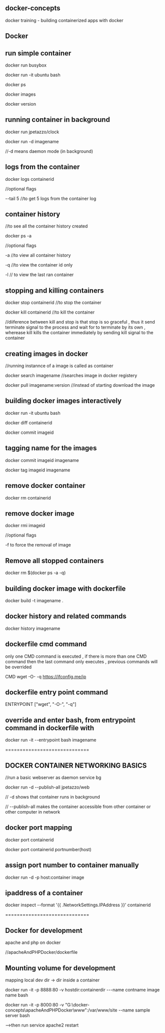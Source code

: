 ## docker-concepts

docker training - building containerized apps with docker

## Docker

## run simple container

docker run busybox

docker run -it ubuntu bash

docker ps

docker images

docker version

## running container in background

docker run jpetazzo/clock

docker run -d imagename

//-d means daemon mode (in background)

## logs from the container

docker logs containerid

//optional flags

--tail 5 //to get 5 logs from the container log

## container history

//to see all the container history created

docker ps -a

//optional flags

-a //to view all container history

-q //to view the container id only

-l // to view the last ran container

## stopping and killing containers

docker stop containerid //to stop the container

docker kill containerid //to kill the container

//diiference between kill and stop is that stop is so graceful , thus it send terminate signal to the process and wait for to terminate by its own , wherease kill kills the container immediately by sending kill signal to the container

## creating images in docker

//running instannce of a image is called as container

docker search imagename //searches image in docker registery

docker pull imagename:version //instead of starting download the image

## building docker images interactively

docker run -it ubuntu bash

docker diff containerid

docker commit imageid

## tagging name for the images

docker commit imageid imagename

docker tag imageid imagename

## remove docker container

docker rm containerid

## remove docker image

docker rmi imageid

//optional flags

-f to force the removal of image

## Remove all stopped containers

docker rm \$(docker ps -a -q)

## building docker image with dockerfile

docker build -t imagename .

## docker history and related commands

docker history imagename

## dockerfile cmd command

only one CMD command is executed , if there is more than one CMD command then the last command only executes , previous commands will be overrided

CMD wget -O- -q https://ifconfig.me/ip

## dockerfile entry point command

ENTRYPOINT ["wget", "-O-", "-q"]

## override and enter bash, from entrypoint command in dockerfile with

docker run -it --entrypoint bash imagename

=============================

## DOCKER CONTAINER NETWORKING BASICS

//run a basic webserver as daemon service bg

docker run -d --publish-all jpetazzo/web

// -d shows that container runs in background

// --publish-all makes the container accessible from other container or other computer in network

## docker port mapping

docker port containerid

docker port containerid portnumber(host)

## assign port number to container manually

docker run -d -p host:container image

## ipaddress of a container

docker inspect --format '{{ .NetworkSettings.IPAddress }}' containerid

=============================

## Docker for development

apache and php on docker

//apacheAndPHPDocker/dockerfile

## Mounting volume for development

mapping local dev dir -> dir inside a container

docker run -it -p 8888:80 -v hostdir:containerdir ---name contname image name bash

docker run -it -p 8000:80 -v "G:\docker-concepts\apacheAndPHPDocker\www":/var/www/site --name sample server bash

-->then run service apache2 restart
